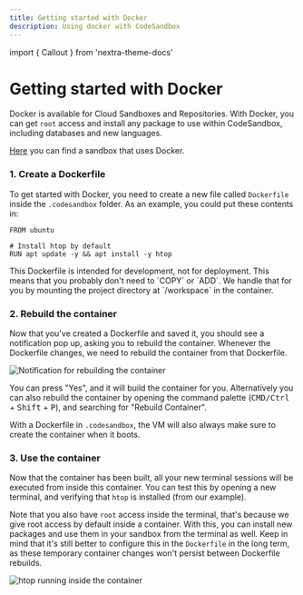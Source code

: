 ```yaml
---
title: Getting started with Docker
description: Using docker with CodeSandbox
---
```


import { Callout } from 'nextra-theme-docs'

# Getting started with Docker

Docker is available for Cloud Sandboxes and Repositories. With Docker, you can get `root` access and install any package to use within CodeSandbox, including databases and new languages.

[Here](https://codesandbox.io/p/sandbox/docker-example-hsd8ke) you can find a sandbox that uses Docker.

### 1. Create a Dockerfile

To get started with Docker, you need to create a new file called `Dockerfile` inside the `.codesandbox` folder. As an example, you could put these contents in:

```docker
FROM ubuntu

# Install htop by default
RUN apt update -y && apt install -y htop
```

<Callout>
This Dockerfile is intended for development, not for deployment. This means that you probably don't need to `COPY` or `ADD`. We handle that for you by mounting the project directory at `/workspace` in the container.
</Callout>

### 2. Rebuild the container

Now that you've created a Dockerfile and saved it, you should see a notification pop up, asking you to rebuild the container. Whenever the Dockerfile changes, we need to rebuild the container from that Dockerfile.

![Notification for rebuilding the container](/docker-notification.png)

You can press "Yes", and it will build the container for you. Alternatively you can also rebuild the container by opening the command palette (<kbd>CMD/Ctrl</kbd> + <kbd>Shift</kbd> + <kbd>P</kbd>), and searching for "Rebuild Container".

With a Dockerfile in `.codesandbox`, the VM will also always make sure to create the container when it boots.

### 3. Use the container

Now that the container has been built, all your new terminal sessions will be executed from inside this container. You can test this by opening a new terminal, and verifying that `htop` is installed (from our example).

Note that you also have `root` access inside the terminal, that's because we give root access by default inside a container. With this, you can install new packages and use them in your sandbox from the terminal as well. Keep in mind that it's still better to configure this in the `Dockerfile` in the long term, as these temporary container changes won't persist between Dockerfile rebuilds.

![htop running inside the container](/docker-terminal.png)
